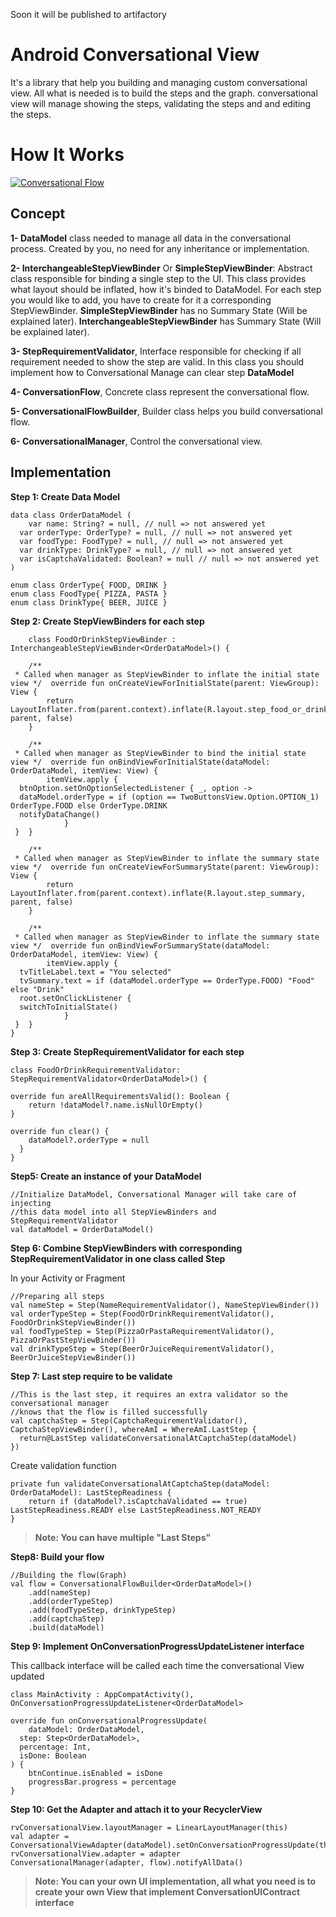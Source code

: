 Soon it will be published to artifactory

# Android Conversational View

It's a library that help you building and managing custom conversational view. All what is needed is to build the steps and the graph. conversational view will manage showing the steps, validating the steps and and editing the steps.

# How It Works

[![Conversational Flow](http://img.youtube.com/vi/lNGIEwkNW2g/0.jpg)](http://www.youtube.com/watch?v=lNGIEwkNW2g "Conversational View")

## Concept

**1- DataModel** class needed to manage all data in the conversational process. Created by you, no need for any inheritance or implementation.

**2- InterchangeableStepViewBinder** Or **SimpleStepViewBinder**: Abstract class responsible for binding a single step to the UI. This class provides what layout should be inflated, how it's binded to DataModel. For each step you would like to add, you have to create for it a corresponding StepViewBinder. **SimpleStepViewBinder** has no Summary State (Will be explained later).
**InterchangeableStepViewBinder** has Summary State (Will be explained later).

**3- StepRequirementValidator**, Interface responsible for checking if all requirement needed to show the step are valid. In this class you should implement how to Conversational Manage can clear step **DataModel**

**4- ConversationFlow**, Concrete class represent the conversational flow.

**5- ConversationalFlowBuilder**, Builder class helps you build conversational flow.

**6- ConversationalManager**, Control the conversational view.


## Implementation

**Step 1: Create Data Model**

	data class OrderDataModel (  
	    var name: String? = null, // null => not answered yet  
	  var orderType: OrderType? = null, // null => not answered yet  
	  var foodType: FoodType? = null, // null => not answered yet  
	  var drinkType: DrinkType? = null, // null => not answered yet  
	  var isCaptchaValidated: Boolean? = null // null => not answered yet  
	)  
	  
	enum class OrderType{ FOOD, DRINK }  
	enum class FoodType{ PIZZA, PASTA }  
	enum class DrinkType{ BEER, JUICE }
    
 **Step 2: Create StepViewBinders for each step**
	
	    class FoodOrDrinkStepViewBinder : InterchangeableStepViewBinder<OrderDataModel>() {  
	  
	    /**  
	 * Called when manager as StepViewBinder to inflate the initial state view */  override fun onCreateViewForInitialState(parent: ViewGroup): View {  
	        return LayoutInflater.from(parent.context).inflate(R.layout.step_food_or_drink, parent, false)  
	    }  
	  
	    /**  
	 * Called when manager as StepViewBinder to bind the initial state view */  override fun onBindViewForInitialState(dataModel: OrderDataModel, itemView: View) {  
	        itemView.apply {  
	  btnOption.setOnOptionSelectedListener { _, option ->  
	  dataModel.orderType = if (option == TwoButtonsView.Option.OPTION_1) OrderType.FOOD else OrderType.DRINK  
	  notifyDataChange()  
	            }  
	 }  }  
	  
	    /**  
	 * Called when manager as StepViewBinder to inflate the summary state view */  override fun onCreateViewForSummaryState(parent: ViewGroup): View {  
	        return LayoutInflater.from(parent.context).inflate(R.layout.step_summary, parent, false)  
	    }  
	  
	    /**  
	 * Called when manager as StepViewBinder to inflate the summary state view */  override fun onBindViewForSummaryState(dataModel: OrderDataModel, itemView: View) {  
	        itemView.apply {  
	  tvTitleLabel.text = "You selected"  
	  tvSummary.text = if (dataModel.orderType == OrderType.FOOD) "Food" else "Drink"  
	  root.setOnClickListener {  
	  switchToInitialState()  
	            }  
	 }  }  
	}

 **Step 3: Create StepRequirementValidator for each step**

	class FoodOrDrinkRequirementValidator: StepRequirementValidator<OrderDataModel>() {  
  
    override fun areAllRequirementsValid(): Boolean {  
        return !dataModel?.name.isNullOrEmpty()  
    }  
  
    override fun clear() {  
        dataModel?.orderType = null  
	  }  
	}

**Step5: Create an instance of your DataModel**

	//Initialize DataModel, Conversational Manager will take care of injecting  
	//this data model into all StepViewBinders and StepRequirementValidator  
	val dataModel = OrderDataModel()

 **Step 6: Combine StepViewBinders with corresponding StepRequirementValidator in one class called Step**

In your Activity or Fragment

	//Preparing all steps  
	val nameStep = Step(NameRequirementValidator(), NameStepViewBinder())  
	val orderTypeStep = Step(FoodOrDrinkRequirementValidator(), FoodOrDrinkStepViewBinder())  
	val foodTypeStep = Step(PizzaOrPastaRequirementValidator(), PizzaOrPastStepViewBinder())  
	val drinkTypeStep = Step(BeerOrJuiceRequirementValidator(), BeerOrJuiceStepViewBinder())  


**Step 7: Last step require to be validate**

	//This is the last step, it requires an extra validator so the conversational manager  
	//knows that the flow is filled successfully  
	val captchaStep = Step(CaptchaRequirementValidator(), CaptchaStepViewBinder(), whereAmI = WhereAmI.LastStep {  
	  return@LastStep validateConversationalAtCaptchaStep(dataModel)  
	})

Create validation function

	private fun validateConversationalAtCaptchaStep(dataModel: OrderDataModel): LastStepReadiness {  
	    return if (dataModel?.isCaptchaValidated == true) LastStepReadiness.READY else LastStepReadiness.NOT_READY  
	}


>**Note: You can have multiple "Last Steps"**

**Step8: Build your flow**

	//Building the flow(Graph)  
	val flow = ConversationalFlowBuilder<OrderDataModel>()  
	    .add(nameStep)  
	    .add(orderTypeStep)  
	    .add(foodTypeStep, drinkTypeStep)  
	    .add(captchaStep)  
	    .build(dataModel)

**Step 9: Implement OnConversationProgressUpdateListener interface**

This callback interface will be called each time the conversational View updated

	class MainActivity : AppCompatActivity(), OnConversationProgressUpdateListener<OrderDataModel>

	override fun onConversationalProgressUpdate(  
	    dataModel: OrderDataModel,  
	  step: Step<OrderDataModel>,  
	  percentage: Int,  
	  isDone: Boolean  
	) {  
	    btnContinue.isEnabled = isDone  
	    progressBar.progress = percentage  
	}

**Step 10: Get the Adapter and attach it to your RecyclerView**

	rvConversationalView.layoutManager = LinearLayoutManager(this)  
	val adapter = ConversationalViewAdapter(dataModel).setOnConversationProgressUpdate(this)  
	rvConversationalView.adapter = adapter  
	ConversationalManager(adapter, flow).notifyAllData()

>**Note: You can your own UI implementation, all what you need is to create your own View that implement **ConversationUIContract** interface**
